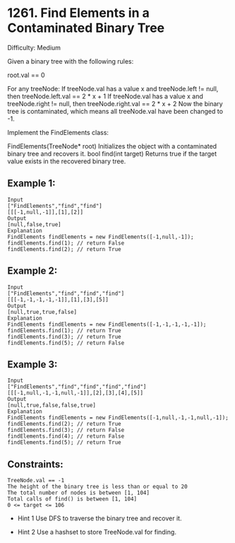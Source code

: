 # 1261. Find Elements in a Contaminated Binary Tree

Difficulty: Medium

Given a binary tree with the following rules:

root.val == 0

For any treeNode:
If treeNode.val has a value x and treeNode.left != null, then treeNode.left.val == 2 * x + 1
If treeNode.val has a value x and treeNode.right != null, then treeNode.right.val == 2 * x + 2
Now the binary tree is contaminated, which means all treeNode.val have been changed to -1.

Implement the FindElements class:

FindElements(TreeNode* root) Initializes the object with a contaminated binary tree and recovers it.
bool find(int target) Returns true if the target value exists in the recovered binary tree.
 

## Example 1:
```
Input
["FindElements","find","find"]
[[[-1,null,-1]],[1],[2]]
Output
[null,false,true]
Explanation
FindElements findElements = new FindElements([-1,null,-1]); 
findElements.find(1); // return False 
findElements.find(2); // return True 
```

## Example 2:
```
Input
["FindElements","find","find","find"]
[[[-1,-1,-1,-1,-1]],[1],[3],[5]]
Output
[null,true,true,false]
Explanation
FindElements findElements = new FindElements([-1,-1,-1,-1,-1]);
findElements.find(1); // return True
findElements.find(3); // return True
findElements.find(5); // return False
```

## Example 3:
```
Input
["FindElements","find","find","find","find"]
[[[-1,null,-1,-1,null,-1]],[2],[3],[4],[5]]
Output
[null,true,false,false,true]
Explanation
FindElements findElements = new FindElements([-1,null,-1,-1,null,-1]);
findElements.find(2); // return True
findElements.find(3); // return False
findElements.find(4); // return False
findElements.find(5); // return True
```

## Constraints:
```
TreeNode.val == -1
The height of the binary tree is less than or equal to 20
The total number of nodes is between [1, 104]
Total calls of find() is between [1, 104]
0 <= target <= 106
```

- Hint 1
Use DFS to traverse the binary tree and recover it.

- Hint 2
Use a hashset to store TreeNode.val for finding.